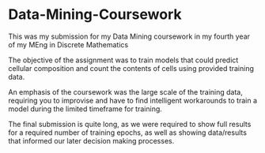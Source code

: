 # Data-Mining-Coursework

This was my submission for my Data Mining coursework in my fourth year of my MEng in Discrete Mathematics

The objective of the assignment was to train models that could predict cellular composition and count the contents of cells using provided training data.

An emphasis of the coursework was the large scale of the training data, requiring you to improvise and have to find intelligent workarounds to train a model during the limited timeframe for training.

The final submission is quite long, as we were required to show full results for a required number of training epochs, as well as showing data/results that informed our later decision making processes.
